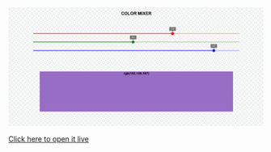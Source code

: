 ![alt text](public/ss.png)

[Click here to open it live](https://ecstatic-brahmagupta-6b9b13.netlify.app/)